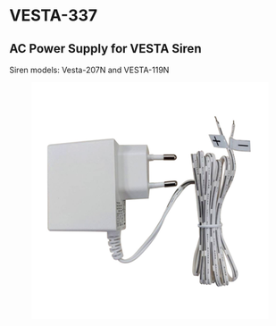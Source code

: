 # VESTA-337

## AC Power Supply for VESTA Siren

Siren models: Vesta-207N and VESTA-119N

<figure><img src=".gitbook/assets/image (1) (1) (1) (1).png" alt=""><figcaption></figcaption></figure>
